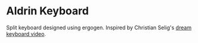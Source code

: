 # Aldrin Keyboard
Split keyboard designed using ergogen. Inspired by Christian Selig's [dream keyboard video](https://www.youtube.com/watch?v=7UXsD7nSfDY).
